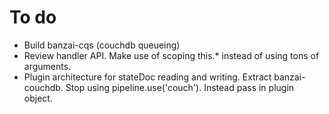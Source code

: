 # To do

* Build banzai-cqs (couchdb queueing)
* Review handler API. Make use of scoping this.* instead of using tons of arguments.
* Plugin architecture for stateDoc reading and writing. Extract banzai-couchdb. Stop using pipeline.use('couch'). Instead pass in plugin object.
